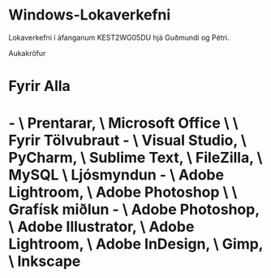 # Windows-Lokaverkefni
Lokaverkefni í áfanganum KEST2WG05DU hjá Guðmundi og Pétri.


Aukakröfur

<h1>Fyrir Alla<h1/> - \
  Prentarar, \
  Microsoft Office \
  \
Fyrir Tölvubraut - \
  Visual Studio, \
  PyCharm, \
  Sublime Text, \
  FileZilla, \
  MySQL
  \
Ljósmyndun - \
  Adobe Lightroom, \
  Adobe Photoshop \
  \
Grafísk miðlun - \
  Adobe Photoshop, \
  Adobe Illustrator, \
  Adobe Lightroom, \
  Adobe InDesign, \
  Gimp, \
  Inkscape
  


